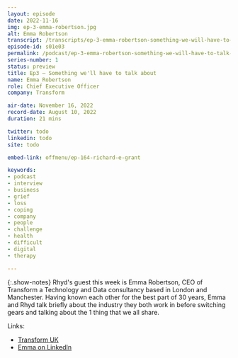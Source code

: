 ```yaml
---
layout: episode
date: 2022-11-16
img: ep-3-emma-robertson.jpg
alt: Emma Robertson
transcript: /transcripts/ep-3-emma-robertson-something-we-will-have-to-talk-about.html
episode-id: s01e03
permalink: /podcast/ep-3-emma-robertson-something-we-will-have-to-talk-about.html
series-number: 1
status: preview
title: Ep3 — Something we'll have to talk about
name: Emma Robertson
role: Chief Executive Officer
company: Transform

air-date: November 16, 2022
record-date: August 10, 2022
duration: 21 mins

twitter: todo
linkedin: todo
site: todo

embed-link: offmenu/ep-164-richard-e-grant

keywords:
- podcast
- interview
- business
- grief
- loss
- coping
- company
- people
- challenge
- health
- difficult
- digital
- therapy

---
```


{:.show-notes}
Rhyd's guest this week is Emma Robertson, CEO of Transform a Technology and Data consultancy based in London and Manchester. Having known each other for the best part of 30 years, Emma and Rhyd talk briefly about the industry they both work in before switching gears and talking about the 1 thing that we all share.

Links:

* [Transform UK](https://www.transformuk.com)
* [Emma on LinkedIn](https://www.linkedin.com/in/robertsonej/)